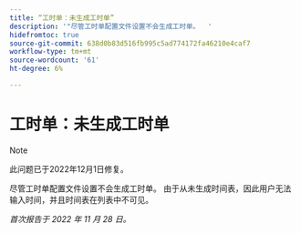 ```yaml
---
title: “工时单：未生成工时单”
description: '"尽管工时单配置文件设置不会生成工时单。  '
hidefromtoc: true
source-git-commit: 638d0b83d516fb995c5ad774172fa46210e4caf7
workflow-type: tm+mt
source-wordcount: '61'
ht-degree: 6%

---
```



# 工时单：未生成工时单

>[!NOTE]
>此问题已于2022年12月1日修复。

尽管工时单配置文件设置不会生成工时单。 由于从未生成时间表，因此用户无法输入时间，并且时间表在列表中不可见。

_首次报告于 2022 年 11 月 28 日。_

